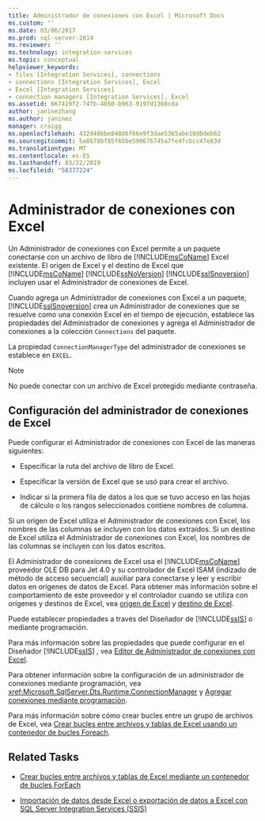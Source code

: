 ```yaml
---
title: Administrador de conexiones con Excel | Microsoft Docs
ms.custom: ''
ms.date: 03/06/2017
ms.prod: sql-server-2014
ms.reviewer: ''
ms.technology: integration-services
ms.topic: conceptual
helpviewer_keywords:
- files [Integration Services], connections
- connections [Integration Services], Excel
- Excel [Integration Services]
- connection managers [Integration Services], Excel
ms.assetid: 667419f2-74fb-4b50-b963-9197d1368cda
author: janinezhang
ms.author: janinez
manager: craigg
ms.openlocfilehash: 432d48bbe848d6f66e9f3dae5365abe10d8deb62
ms.sourcegitcommit: 5a8678bf85f65be590676745a7fe4fcbcc47e83d
ms.translationtype: MT
ms.contentlocale: es-ES
ms.lasthandoff: 03/22/2019
ms.locfileid: "58377224"
---
```

# <a name="excel-connection-manager"></a>Administrador de conexiones con Excel
  Un Administrador de conexiones con Excel permite a un paquete conectarse con un archivo de libro de [!INCLUDE[msCoName](../../includes/msconame-md.md)] Excel existente. El origen de Excel y el destino de Excel que [!INCLUDE[msCoName](../../includes/msconame-md.md)] [!INCLUDE[ssNoVersion](../../includes/ssnoversion-md.md)] [!INCLUDE[ssISnoversion](../../includes/ssisnoversion-md.md)] incluyen usar el Administrador de conexiones de Excel.  
  
 Cuando agrega un Administrador de conexiones con Excel a un paquete, [!INCLUDE[ssISnoversion](../../includes/ssisnoversion-md.md)] crea un Administrador de conexiones que se resuelve como una conexión Excel en el tiempo de ejecución, establece las propiedades del Administrador de conexiones y agrega el Administrador de conexiones a la colección `Connections` del paquete.  
  
 La propiedad `ConnectionManagerType` del administrador de conexiones se establece en `EXCEL`.  
  
> [!NOTE]  
>  No puede conectar con un archivo de Excel protegido mediante contraseña.  
  
## <a name="configuration-of-the-excel-connection-manager"></a>Configuración del administrador de conexiones de Excel  
 Puede configurar el Administrador de conexiones con Excel de las maneras siguientes:  
  
-   Especificar la ruta del archivo de libro de Excel.  
  
-   Especificar la versión de Excel que se usó para crear el archivo.  
  
-   Indicar si la primera fila de datos a los que se tuvo acceso en las hojas de cálculo o los rangos seleccionados contiene nombres de columna.  
  
 Si un origen de Excel utiliza el Administrador de conexiones con Excel, los nombres de las columnas se incluyen con los datos extraídos. Si un destino de Excel utiliza el Administrador de conexiones con Excel, los nombres de las columnas se incluyen con los datos escritos.  
  
 El Administrador de conexiones de Excel usa el [!INCLUDE[msCoName](../../includes/msconame-md.md)] proveedor OLE DB para Jet 4.0 y su controlador de Excel ISAM (indizado de método de acceso secuencial) auxiliar para conectarse y leer y escribir datos en orígenes de datos de Excel. Para obtener más información sobre el comportamiento de este proveedor y el controlador cuando se utiliza con orígenes y destinos de Excel, vea [origen de Excel](../data-flow/excel-source.md) y [destino de Excel](../data-flow/excel-destination.md).  
  
 Puede establecer propiedades a través del Diseñador de [!INCLUDE[ssIS](../../includes/ssis-md.md)] o mediante programación.  
  
 Para más información sobre las propiedades que puede configurar en el Diseñador [!INCLUDE[ssIS](../../includes/ssis-md.md)] , vea [Editor de Administrador de conexiones con Excel](../excel-connection-manager-editor.md).  
  
 Para obtener información sobre la configuración de un administrador de conexiones mediante programación, vea <xref:Microsoft.SqlServer.Dts.Runtime.ConnectionManager> y [Agregar conexiones mediante programación](../building-packages-programmatically/adding-connections-programmatically.md).  
  
 Para más información sobre cómo crear bucles entre un grupo de archivos de Excel, vea [Crear bucles entre archivos y tablas de Excel usando un contenedor de bucles Foreach](../control-flow/foreach-loop-container.md).  
  
## <a name="related-tasks"></a>Related Tasks  
  
-   [Crear bucles entre archivos y tablas de Excel mediante un contenedor de bucles ForEach](../control-flow/foreach-loop-container.md)  
  
-   [Importación de datos desde Excel o exportación de datos a Excel con SQL Server Integration Services (SSIS)](../load-data-to-from-excel-with-ssis.md)
  
  
